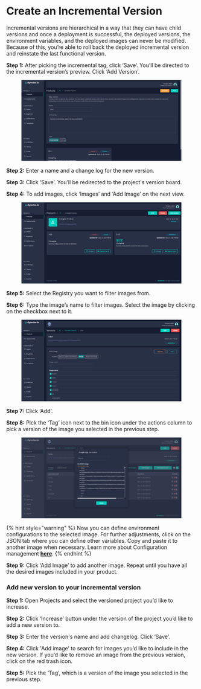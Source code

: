 # Create an Incremental Version

Incremental versions are hierarchical in a way that they can have child versions and once a deployment is successful, the deployed versions, the environment variables, and the deployed images can never be modified. Because of this, you’re able to roll back the deployed incremental version and reinstate the last functional version.

**Step 1:** After picking the incremental tag, click ‘Save’. You’ll be directed to the incremental version’s preview. Click ‘Add Version’.

<figure><img src="../../../../.gitbook/assets/dyrector-io-incremental-version-01.png" alt=""><figcaption></figcaption></figure>

**Step 2:** Enter a name and a change log for the new version.

**Step 3:** Click ‘Save’. You’ll be redirected to the project's version board.

**Step 4:** To add images, click ‘Images’ and ‘Add Image’ on the next view.

<figure><img src="../../../../.gitbook/assets/dyrector-io-incremental-version-02.png" alt=""><figcaption></figcaption></figure>

**Step 5:** Select the Registry you want to filter images from.

**Step 6:** Type the image’s name to filter images. Select the image by clicking on the checkbox next to it.

<figure><img src="../../../../.gitbook/assets/dyrector-io-incremental-version-03.png" alt=""><figcaption></figcaption></figure>

**Step 7:** Click ‘Add’.

**Step 8:** Pick the ‘Tag’ icon next to the bin icon under the actions column to pick a version of the image you selected in the previous step.

<figure><img src="../../../../.gitbook/assets/dyrector-io-incremental-version-05.png" alt=""><figcaption></figcaption></figure>

{% hint style="warning" %}
Now you can define environment configurations to the selected image. For further adjustments, click on the JSON tab where you can define other variables. Copy and paste it to another image when necessary. Learn more about Configuration management [**here**](../../../features/configuration-management.md).
{% endhint %}

**Step 9:** Click ‘Add Image’ to add another image. Repeat until you have all the desired images included in your product.

### Add new version to your incremental version

**Step 1:** Open Projects and select the versioned project you’d like to increase.

**Step 2:** Click ‘Increase’ button under the version of the project you’d like to add a new version to.

**Step 3:** Enter the version's name and add changelog. Click ‘Save’.

**Step 4:** Click 'Add image’ to search for images you’d like to include in the new version. If you’d like to remove an image from the previous version, click on the red trash icon.

**Step 5:** Pick the ‘Tag’, which is a version of the image you selected in the previous step.
